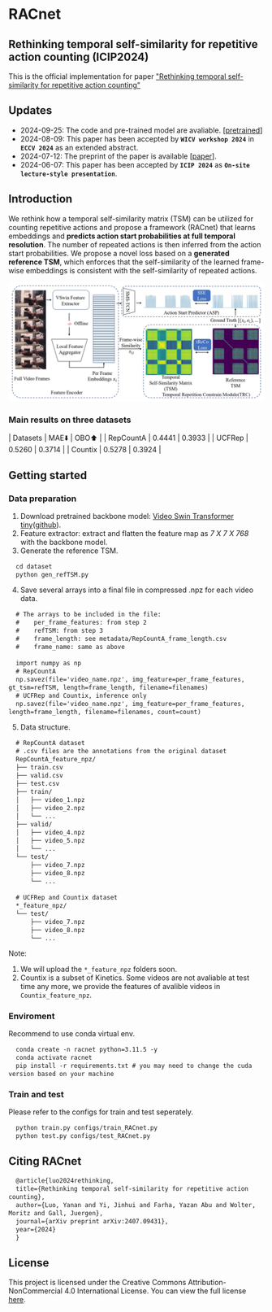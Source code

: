 # RACnet
## Rethinking temporal self-similarity for repetitive action counting (ICIP2024)
This is the official implementation for paper ["Rethinking temporal self-similarity for repetitive action counting"](https://arxiv.org/abs/2407.09431)

## Updates
- 2024-09-25: The code and pre-trained model are avaliable. [[pretrained](https://drive.google.com/file/d/1cmWsc7vomugrh3idvHOrkQTbujrAMZPE/view?usp=sharing)]
- 2024-08-09: This paper has been accepted by **`WICV workshop 2024`** in **`ECCV 2024`** as an extended abstract.
- 2024-07-12: The preprint of the paper is available [[paper](https://arxiv.org/abs/2407.09431)].
- 2024-06-07: This paper has been accepted by **`ICIP 2024`** as **`On-site lecture-style presentation`**.

## Introduction
We rethink how a temporal self-similarity matrix (TSM) can be utilized for counting repetitive actions and propose a framework (RACnet) that learns embeddings and **predicts action start probabilities at full temporal resolution**. The number of repeated actions is then inferred from the action start probabilities. We propose a novel loss based on a **generated reference TSM**, which enforces that the self-similarity of the learned frame-wise embeddings is consistent with the self-similarity of repeated actions. 

![RACnet](figures/RACnet.jpg)

### Main results on three datasets
| Datasets  |  MAE⬇️  |  OBO⬆️  | 
| RepCountA | 0.4441 | 0.3933 |
| UCFRep    | 0.5260 | 0.3714 |
| Countix   | 0.5278 | 0.3924 |

## Getting started
### Data preparation
1. Download pretrained backbone model: [Video Swin Transformer tiny](https://github.com/SwinTransformer/Video-Swin-Transformer)([github](https://github.com/SwinTransformer/storage/releases/download/v1.0.4/swin_tiny_patch244_window877_kinetics400_1k.pth)).
2. Feature extractor: extract and flatten the feature map as *7 X 7 X 768* with the backbone model.
3. Generate the reference TSM.
  ```
    cd dataset
    python gen_refTSM.py
  ```
4. Save several arrays into a final file in compressed .npz for each video data.
  ```
    # The arrays to be included in the file:
    #    per_frame_features: from step 2
    #    refTSM: from step 3
    #    frame_length: see metadata/RepCountA_frame_length.csv
    #    frame_name: same as above

    import numpy as np
    # RepCountA
    np.savez(file='video_name.npz', img_feature=per_frame_features, gt_tsm=refTSM, length=frame_length, filename=filenames)
    # UCFRep and Countix, inference only
    np.savez(file='video_name.npz', img_feature=per_frame_features, length=frame_length, filename=filenames, count=count)
  ```
5. Data structure.
  ```
    # RepCountA dataset
    # .csv files are the annotations from the original dataset
    RepCountA_feature_npz/
    ├── train.csv
    ├── valid.csv
    ├── test.csv
    ├── train/
    │   ├── video_1.npz
    │   ├── video_2.npz
    │   └── ...
    ├── valid/
    │   ├── video_4.npz
    │   ├── video_5.npz
    │   └── ...
    └── test/
        ├── video_7.npz
        ├── video_8.npz
        └── ...
    
    # UCFRep and Countix dataset
    *_feature_npz/
    └── test/
        ├── video_7.npz
        ├── video_8.npz
        └── ...
  ```
Note:
1. We will upload the `*_feature_npz` folders soon.
2. Countix is a subset of Kinetics. Some videos are not avaliable at test time any more, we provide the  features of avalible videos in `Countix_feature_npz`.

### Enviroment
Recommend to use conda virtual env.
```
  conda create -n racnet python=3.11.5 -y
  conda activate racnet 
  pip install -r requirements.txt # you may need to change the cuda version based on your machine
```
### Train and test
Please refer to the configs for train and test seperately.
```
  python train.py configs/train_RACnet.py
  python test.py configs/test_RACnet.py
```

## Citing RACnet
```
  @article{luo2024rethinking,
  title={Rethinking temporal self-similarity for repetitive action counting},
  author={Luo, Yanan and Yi, Jinhui and Farha, Yazan Abu and Wolter, Moritz and Gall, Juergen},
  journal={arXiv preprint arXiv:2407.09431},
  year={2024}
  }
```

## License
This project is licensed under the Creative Commons Attribution-NonCommercial 4.0 International License. You can view the full license [here](LICENSE).
